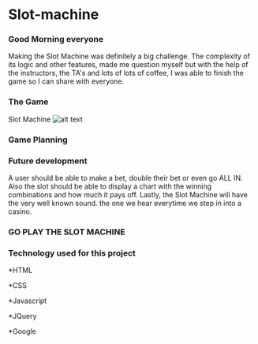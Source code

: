 # Slot-machine


### Good Morning everyone


Making the Slot Machine was definitely a big challenge. The complexity of its logic and other features, made me question myself but with the help of the instructors, the TA's and lots of lots of coffee, I was able to finish the game so I can share with everyone.

### The Game

 Slot Machine
    ![alt text](http:slot_img/slot.png)
    
    
    
 
 





### Game Planning





### Future development

A user should be able to make a bet, double their bet or even go ALL IN. Also the slot should be able to display a chart with the winning combinations and how much it pays off. Lastly, the Slot Machine will have the very well known sound. the one we hear everytime we step in into a casino.

### GO PLAY THE SLOT MACHINE


### Technology used for this project
*HTML

*CSS

*Javascript

*JQuery

*Google

